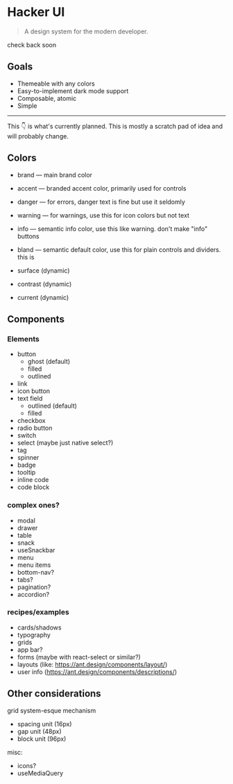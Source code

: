 # Hacker UI

> A design system for the modern developer.

check back soon

## Goals

- Themeable with any colors
- Easy-to-implement dark mode support
- Composable, atomic
- Simple

---

This 👇 is what's currently planned. This is mostly a scratch pad of idea and will probably change.

## Colors

- brand — main brand color
- accent — branded accent color, primarily used for controls
- danger — for errors, danger text is fine but use it seldomly
- warning — for warnings, use this for icon colors but not text
- info — semantic info color, use this like warning. don't make "info" buttons
- bland — semantic default color, use this for plain controls and dividers. this is

- surface (dynamic)
- contrast (dynamic)

- current (dynamic)

## Components

### Elements

- button
  - ghost (default)
  - filled
  - outlined
- link
- icon button
- text field
  - outlined (default)
  - filled
- checkbox
- radio button
- switch
- select (maybe just native select?)
- tag
- spinner
- badge
- tooltip
- inline code
- code block

### complex ones?

- modal
- drawer
- table
- snack
- useSnackbar
- menu
- menu items
- bottom-nav?
- tabs?
- pagination?
- accordion?

### recipes/examples

- cards/shadows
- typography
- grids
- app bar?
- forms (maybe with react-select or similar?)
- layouts (like: https://ant.design/components/layout/)
- user info (https://ant.design/components/descriptions/)

## Other considerations

grid system-esque mechanism

- spacing unit (16px)
- gap unit (48px)
- block unit (96px)

misc:

- icons?
- useMediaQuery
